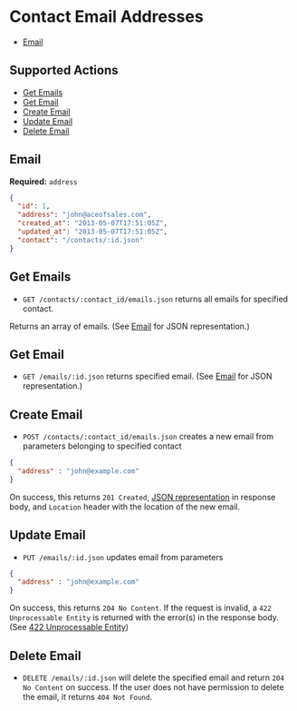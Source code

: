 # Contact Email Addresses

* [Email](#email)

## Supported Actions

* [Get Emails](#get-emails)
* [Get Email](#get-email)
* [Create Email](#create-email)
* [Update Email](#update-email)
* [Delete Email](#delete-email)

## Email

**Required:** ```address```

```json
{
  "id": 1,
  "address": "john@aceofsales.com",
  "created_at": "2013-05-07T17:51:05Z",
  "updated_at": "2013-05-07T17:51:05Z",
  "contact": "/contacts/:id.json"
}
```

## Get Emails

* ```GET /contacts/:contact_id/emails.json``` returns all emails for specified contact.

Returns an array of emails. (See [Email](#email) for JSON representation.)

## Get Email

 * ```GET /emails/:id.json``` returns specified email. (See [Email](#email) for JSON representation.)

## Create Email

* ```POST /contacts/:contact_id/emails.json``` creates a new email from parameters belonging to specified contact

```json
{
  "address" : "john@example.com"
}
```

On success, this returns ```201 Created```, [JSON representation](#email) in response body, and ```Location``` header with the location of the new email.

## Update Email

* ```PUT /emails/:id.json``` updates email from parameters

```json
{
  "address" : "john@example.com"
}
```

On success, this returns ```204 No Content```. If the request is invalid, a ```422 Unprocessable Entity``` is returned with the error(s) in the response body. (See [422 Unprocessable Entity](https://github.com/aceofsales/api-docs/blob/master/422.md))

## Delete Email

* ```DELETE /emails/:id.json``` will delete the specified email and return ```204 No Content``` on success. If the user does not have permission to delete the email, it returns ```404 Not Found```.
